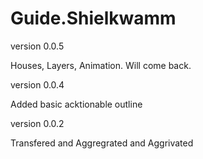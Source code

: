 # Guide.Shielkwamm

version 0.0.5

Houses, Layers, Animation.  Will come back.

version 0.0.4

Added basic acktionable outline

version 0.0.2

Transfered and Aggregrated and Aggrivated